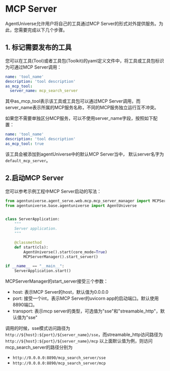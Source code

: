# MCP Server

AgentUniverse允许用户将自己的工具通过MCP Server的形式对外提供服务。为此，您需要完成以下几个步骤。

## 1. 标记需要发布的工具
您可以在工具(Tool)或者工具包(Toolkit)的yaml定义文件中，将工具或工具包标识为可通过MCP Server调用：

```yaml
name: 'tool_name'
description: 'tool description'
as_mcp_tool:
  server_name: mcp_search_server
```
其中as_mcp_tool表示该工具或工具包可以通过MCP Server调用，而server_name表示所属的MCP服务名称，不同的MCP服务独立运行互不冲突。

如果您不需要单独区分MCP服务，可以不使用server_name字段，按照如下配置：
```yaml
name: 'tool_name'
description: 'tool description'
as_mcp_tool: true
```
该工具会被添加到agentUniverse中的默认MCP Server当中， 默认server名字为`default_mcp_server`。

## 2.启动MCP Server
您可以参考示例工程中MCP Server启动的写法：
```python
from agentuniverse.agent_serve.web.mcp.mcp_server_manager import MCPServerManager
from agentuniverse.base.agentuniverse import AgentUniverse


class ServerApplication:
    """
    Server application.
    """

    @classmethod
    def start(cls):
        AgentUniverse().start(core_mode=True)
        MCPServerManager().start_server()
        
if __name__ == "__main__":
    ServerApplication.start()
```
MCPServerManager的start_server接受三个参数：
- host: 表示MCP Server的host，默认值为0.0.0.0
- port: 接受一个int，表示MCP Server的uvicorn app的启动端口。默认使用8890端口。
- transport: 表示mcp server的类型，可选值为"sse"和"streamable_http"，默认值为"sse"

调用的时候，sse模式访问路径为`http://${host}:${port}/${server_name}/sse`，而streamable_http访问路径为`http://${host}:${port}/${server_name}/mcp`
以上面默认值为例，则访问mcp_search_server的路径分别为
- `http://0.0.0.0:8890/mcp_search_server/sse`
- `http://0.0.0.0:8890/mcp_search_server/mcp`